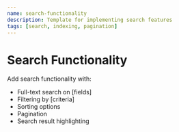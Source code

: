 ```yaml
---
name: search-functionality
description: Template for implementing search features
tags: [search, indexing, pagination]
---
```


# Search Functionality

Add search functionality with:
- Full-text search on [fields]
- Filtering by [criteria]
- Sorting options
- Pagination
- Search result highlighting